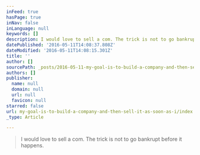 ```yaml
---
inFeed: true
hasPage: true
inNav: false
inLanguage: null
keywords: []
description: I would love to sell a com. The trick is not to go bankrupt before it happens.
datePublished: '2016-05-11T14:08:37.808Z'
dateModified: '2016-05-11T14:08:15.301Z'
title: ''
author: []
sourcePath: _posts/2016-05-11-my-goal-is-to-build-a-company-and-then-sell-it-as-soon-as-i.md
authors: []
publisher:
  name: null
  domain: null
  url: null
  favicon: null
starred: false
url: my-goal-is-to-build-a-company-and-then-sell-it-as-soon-as-i/index.html
_type: Article

---
```

> I would love to sell a com. The trick is not to go bankrupt before it happens.